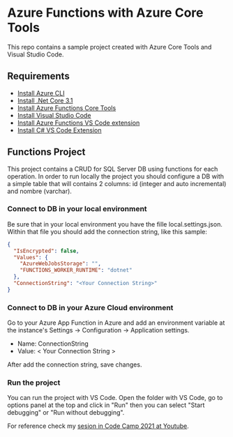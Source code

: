 # Azure Functions with Azure Core Tools

This repo contains a sample project created with Azure Core Tools and Visual Studio Code.

## Requirements

- [Install Azure CLI](https://docs.microsoft.com/en-us/cli/azure/install-azure-cli)
- [Install .Net Core 3.1](https://dotnet.microsoft.com/learn/dotnet/hello-world-tutorial/install)
- [Install Azure Functions Core Tools](https://docs.microsoft.com/en-us/azure/azure-functions/functions-run-local)
- [Install Visual Studio Code](https://code.visualstudio.com/)
- [Install Azure Functions VS Code extension](https://marketplace.visualstudio.com/items?itemName=ms-azuretools.vscode-azurefunctions)
- [Install C# VS Code Extension](https://marketplace.visualstudio.com/items?itemName=ms-dotnettools.csharp)

## Functions Project

This project contains a CRUD for SQL Server DB using functions for each operation. In order to run locally the project you should configure a DB with a simple table that will contains 2 columns: id (integer and auto incremental) and nombre (varchar).

### Connect to DB in your local environment

Be sure that in your local environment you have the fille local.settings.json. Within that file you should add the connection string, like this sample:

```json
{
  "IsEncrypted": false,
  "Values": {
    "AzureWebJobsStorage": "",
    "FUNCTIONS_WORKER_RUNTIME": "dotnet"
  },
  "ConnectionString": "<Your Connection String>"
}
```

### Connect to DB in your Azure Cloud environment

Go to your Azure App Function in Azure and add an environment variable at the instance's Settings -> Configuration -> Application settings.

- Name: ConnectionString
- Value: < Your Connection String >

After add the connection string, save changes.

### Run the project

You can run the project with VS Code. Open the folder with VS Code, go to options panel at the top and click in "Run" then you can select "Start debugging" or "Run without debugging".

For reference check my [sesion in Code Camp 2021 at Youtube](https://youtu.be/vtAKCn82_F0).

